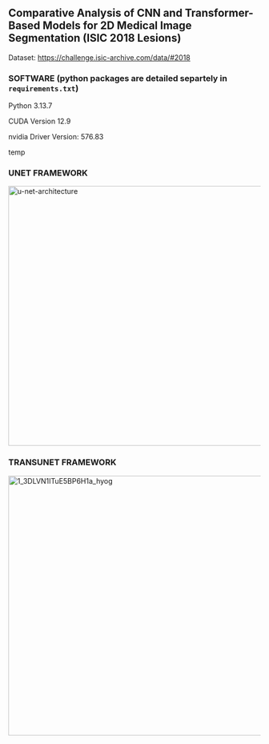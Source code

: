 ## Comparative Analysis of CNN and Transformer-Based Models for 2D Medical Image Segmentation (ISIC 2018 Lesions)

Dataset: https://challenge.isic-archive.com/data/#2018

### SOFTWARE (python packages are detailed separtely in `requirements.txt`)

Python 3.13.7

CUDA Version 12.9

nvidia Driver Version: 576.83


temp



### UNET FRAMEWORK
<img width="1063" height="519" alt="u-net-architecture" src="https://github.com/user-attachments/assets/3d622cca-6ef9-4e79-a2c6-c4c22c7386af" />

### TRANSUNET FRAMEWORK
<img width="1063" height="519" alt="1_3DLVN1ITuE5BP6H1a_hyog" src="https://github.com/user-attachments/assets/d19f9a84-c774-4390-8b71-c83ca12b3815" />
